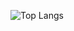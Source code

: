 ![Top Langs](https://github-readme-stats.vercel.app/api/top-langs/?username=DannyAlas&layout=compact&theme=dracula)
